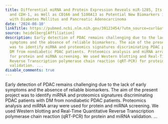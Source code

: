 ```yaml
---
title: Differential miRNA and Protein Expression Reveals miR-1285, Its Targets TGM2
  and CDH-1, as Well as CD166 and S100A13 as Potential New Biomarkers in Patients
  with Diabetes Mellitus and Pancreatic Adenocarcinoma
date: '2024-08-10'
linkTitle: https://pubmed.ncbi.nlm.nih.gov/39123454/?utm_source=curl&utm_medium=rss&utm_campaign=pubmed-2&utm_content=1FakS-2QOkCT8HsMOQP1bCRQ4YzyumYOmxmF0moLsQ3dFB1E9V&fc=20220326224207&ff=20240811182801&v=2.18.0.post9+e462414
source: heidelberg[Affiliation]
description: Early detection of PDAC remains challenging due to the lack of early
  symptoms and the absence of reliable biomarkers. The aim of the present project
  was to identify miRNA and proteomics signatures discriminating PDAC patients with
  DM from nondiabetic PDAC patients. Proteomics analysis and miRNA array were used
  for protein and miRNA screening. We used Western blotting and Real-Time Quantitative
  Reverse Transcription polymerase chain reaction (qRT-PCR) for protein and miRNA
  validation. ...
disable_comments: true
---
```

Early detection of PDAC remains challenging due to the lack of early symptoms and the absence of reliable biomarkers. The aim of the present project was to identify miRNA and proteomics signatures discriminating PDAC patients with DM from nondiabetic PDAC patients. Proteomics analysis and miRNA array were used for protein and miRNA screening. We used Western blotting and Real-Time Quantitative Reverse Transcription polymerase chain reaction (qRT-PCR) for protein and miRNA validation. ...